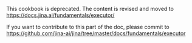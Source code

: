 This cookbook is deprecated. The content is revised and moved to https://docs.jina.ai/fundamentals/executor/ 

If you want to contribute to this part of the doc, please commit to https://github.com/jina-ai/jina/tree/master/docs/fundamentals/executor
